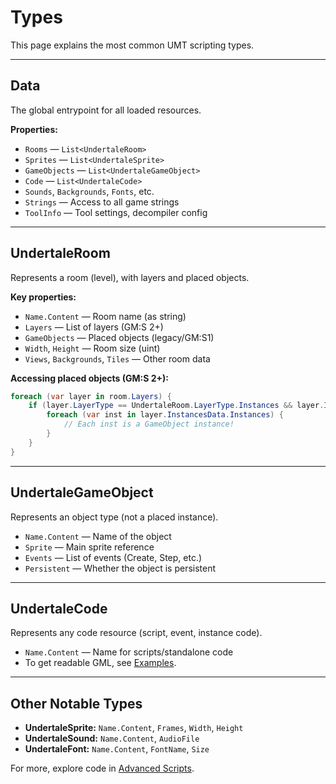 # Types

This page explains the most common UMT scripting types.

---

## Data

The global entrypoint for all loaded resources.

**Properties:**
- `Rooms` — `List<UndertaleRoom>`
- `Sprites` — `List<UndertaleSprite>`
- `GameObjects` — `List<UndertaleGameObject>`
- `Code` — `List<UndertaleCode>`
- `Sounds`, `Backgrounds`, `Fonts`, etc.
- `Strings` — Access to all game strings
- `ToolInfo` — Tool settings, decompiler config

---

## UndertaleRoom

Represents a room (level), with layers and placed objects.

**Key properties:**
- `Name.Content` — Room name (as string)
- `Layers` — List of layers (GM:S 2+)
- `GameObjects` — Placed objects (legacy/GM:S1)
- `Width`, `Height` — Room size (uint)
- `Views`, `Backgrounds`, `Tiles` — Other room data

**Accessing placed objects (GM:S 2+):**
```csharp
foreach (var layer in room.Layers) {
    if (layer.LayerType == UndertaleRoom.LayerType.Instances && layer.InstancesData?.Instances != null) {
        foreach (var inst in layer.InstancesData.Instances) {
            // Each inst is a GameObject instance!
        }
    }
}
```

---

## UndertaleGameObject

Represents an object type (not a placed instance).

- `Name.Content` — Name of the object
- `Sprite` — Main sprite reference
- `Events` — List of events (Create, Step, etc.)
- `Persistent` — Whether the object is persistent

---

## UndertaleCode

Represents any code resource (script, event, instance code).

- `Name.Content` — Name for scripts/standalone code
- To get readable GML, see [Examples](examples.md).

---

## Other Notable Types

- **UndertaleSprite:** `Name.Content`, `Frames`, `Width`, `Height`
- **UndertaleSound:** `Name.Content`, `AudioFile`
- **UndertaleFont:** `Name.Content`, `FontName`, `Size`

For more, explore code in [Advanced Scripts](advanced.md).